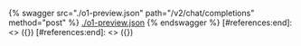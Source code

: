 [#references:start]: <> ({ "template": "openapi" })
[#references:start]: <> ({ "template": "openapi" })
{% swagger src="./o1-preview.json" path="/v2/chat/completions" method="post" %}
[./o1-preview.json](./o1-preview.json)
{% endswagger %}
[#references:end]: <> ({})
[#references:end]: <> ({})